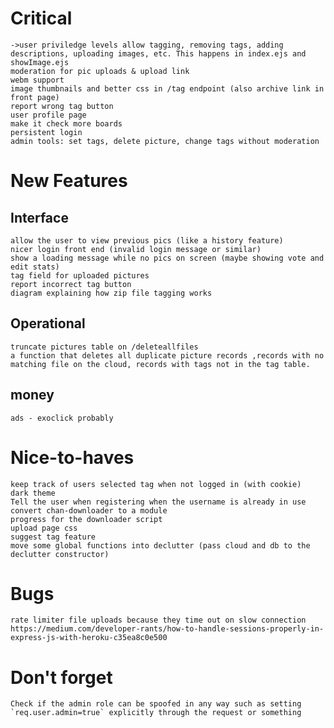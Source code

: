 # Critical
    ->user priviledge levels allow tagging, removing tags, adding descriptions, uploading images, etc. This happens in index.ejs and showImage.ejs
    moderation for pic uploads & upload link
    webm support
    image thumbnails and better css in /tag endpoint (also archive link in front page)
    report wrong tag button
    user profile page
    make it check more boards
    persistent login
    admin tools: set tags, delete picture, change tags without moderation

# New Features

## Interface
    allow the user to view previous pics (like a history feature)
    nicer login front end (invalid login message or similar)
    show a loading message while no pics on screen (maybe showing vote and edit stats)
    tag field for uploaded pictures
    report incorrect tag button
    diagram explaining how zip file tagging works
    

## Operational
    truncate pictures table on /deleteallfiles
    a function that deletes all duplicate picture records ,records with no matching file on the cloud, records with tags not in the tag table.

## money
    ads - exoclick probably

# Nice-to-haves
    keep track of users selected tag when not logged in (with cookie)
    dark theme
    Tell the user when registering when the username is already in use
    convert chan-downloader to a module
    progress for the downloader script
    upload page css
    suggest tag feature
    move some global functions into declutter (pass cloud and db to the declutter constructor)

# Bugs
    rate limiter file uploads because they time out on slow connection
    https://medium.com/developer-rants/how-to-handle-sessions-properly-in-express-js-with-heroku-c35ea8c0e500

# Don't forget
    Check if the admin role can be spoofed in any way such as setting `req.user.admin=true` explicitly through the request or something
